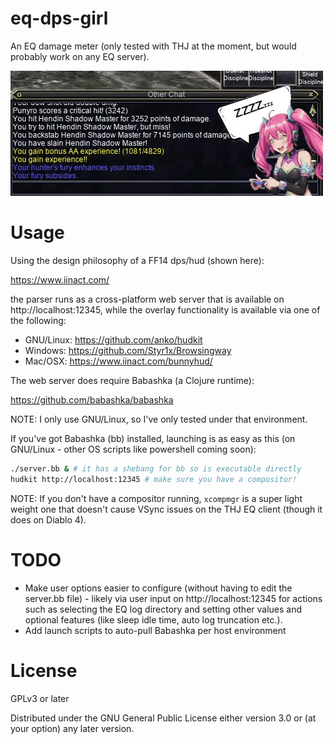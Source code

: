 # eq-dps-girl

An EQ damage meter (only tested with THJ at the moment, but would
probably work on any EQ server).

![eq-dps-girl](https://github.com/ahungry/eq-dps-girl/blob/master/eq-dps-girl.gif)

# Usage

Using the design philosophy of a FF14 dps/hud (shown here):

https://www.iinact.com/

the parser runs as a cross-platform web server that is available on
http://localhost:12345, while the overlay functionality is available
via one of the following:

- GNU/Linux: https://github.com/anko/hudkit
- Windows: https://github.com/Styr1x/Browsingway
- Mac/OSX: https://www.iinact.com/bunnyhud/

The web server does require Babashka (a Clojure runtime):

https://github.com/babashka/babashka

NOTE: I only use GNU/Linux, so I've only tested under that environment.

If you've got Babashka (bb) installed, launching is as easy as this
(on GNU/Linux - other OS scripts like powershell coming soon):

```sh
./server.bb & # it has a shebang for bb so is executable directly
hudkit http://localhost:12345 # make sure you have a compositor!
```

NOTE: If you don't have a compositor running, `xcompmgr` is a super
light weight one that doesn't cause VSync issues on the THJ EQ client
(though it does on Diablo 4).

# TODO

- Make user options easier to configure (without having to edit the
server.bb file) - likely via user input on http://localhost:12345 for
actions such as selecting the EQ log directory and setting other
values and optional features (like sleep idle time, auto log
truncation etc.).
- Add launch scripts to auto-pull Babashka per host environment

# License

GPLv3 or later

Distributed under the GNU General Public License either version 3.0 or (at
your option) any later version.
